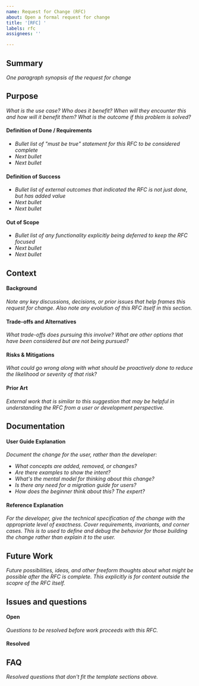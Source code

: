 ```yaml
---
name: Request for Change (RFC)
about: Open a formal request for change
title: '[RFC] '
labels: rfc
assignees: ''

---
```


## Summary

_One paragraph synopsis of the request for change_

## Purpose

_What is the use case? Who does it benefit? When will they encounter this and how will it benefit them? What is the outcome if this problem is solved?_

#### Definition of Done / Requirements

* _Bullet list of "must be true" statement for this RFC to be considered complete_
* _Next bullet_
* _Next bullet_

#### Definition of Success

* _Bullet list of external outcomes that indicated the RFC is not just done, but has added value_
* _Next bullet_
* _Next bullet_

#### Out of Scope

* _Bullet list of any functionality explicitly being deferred to keep the RFC focused_
* _Next bullet_
* _Next bullet_

## Context

#### Background

_Note any key discussions, decisions, or prior issues that help frames this request for change. Also note any evolution of this RFC itself in this section._

#### Trade-offs and Alternatives

_What trade-offs does pursuing this involve? What are other options that have been considered but are not being pursued?_

#### Risks & Mitigations

_What could go wrong _along with_ what should be proactively done to reduce the likelihood or severity of that risk?_

#### Prior Art

_External work that is similar to this suggestion that may be helpful in understanding the RFC from a user or development perspective._

## Documentation

#### User Guide Explanation

_Document the change for the user, rather than the developer:_

* _What concepts are added, removed, or changes?_
* _Are there examples to show the intent?_
* _What's the mental model for thinking about this change?_
* _Is there any need for a migration guide for users?_
* _How does the beginner think about this? The expert?_

#### Reference Explanation

_For the developer, give the technical specification of the change with the appropriate level of exactness. Cover requirements, invariants, and corner cases. This is to used to define and debug the behavior for those building the change rather than explain it to the user._

## Future Work

_Future possibilities, ideas, and other freeform thoughts about what might be possible after the RFC is complete. This explicitly is for content outside the scopre of the RFC itself._

## Issues and questions

#### Open

_Questions to be resolved before work proceeds with this RFC._

#### Resolved

## FAQ

_Resolved questions that don't fit the template sections above._

